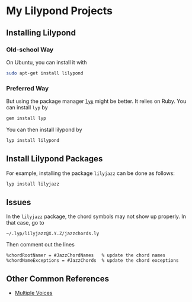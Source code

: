 # My Lilypond Projects

## Installing Lilypond

### Old-school Way
On Ubuntu, you can install it with

```bash
sudo apt-get install lilypond
```

### Preferred Way
But using the package manager [`lyp`][1] might be better. It relies on Ruby.
You can install `lyp` by

```bash
gem install lyp
```

You can then install lilypond by

```bash
lyp install lilypond
```

## Install Lilypond Packages

For example, installing the package `lilyjazz` can be done as follows:

```bash
lyp install lilyjazz
```

## Issues

In the `lilyjazz` package, the chord symbols may not show up properly.
In that case, go to

`~/.lyp/lilyjazz@X.Y.Z/jazzchords.ly`

Then comment out the lines

```
%chordRootNamer = #JazzChordNames	% update the chord names
%chordNameExceptions = #JazzChords	% update the chord exceptions
```

## Other Common References

- [Multiple Voices][2]


[1]: http://lyp.noteflakes.com/#/
[2]: http://lilypond.org/doc/v2.18/Documentation/notation/multiple-voices
